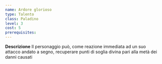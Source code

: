 ```yaml
---
name: Ardore glorioso
type: Talento
class: Paladino
level: 3
cost: 5
prerequisites: 
---
```


**Descrizione**
Il personaggio può, come reazione immediata ad un suo attacco andato a segno,
recuperare punti di soglia divina pari alla metà dei danni causati